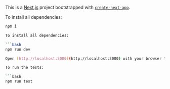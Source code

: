 This is a [Next.js](https://nextjs.org) project bootstrapped with [`create-next-app`](https://nextjs.org/docs/app/api-reference/cli/create-next-app).

To install all dependencies: 

```bash
npm i

To install all dependencies: 

```bash
npm run dev

Open [http://localhost:3000](http://localhost:3000) with your browser to see the result.

To run the tests: 

```bash
npm run test

